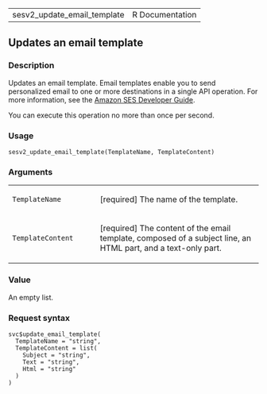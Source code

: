 <table style="width: 100%;">
<tbody>
<tr class="odd">
<td>sesv2_update_email_template</td>
<td style="text-align: right;">R Documentation</td>
</tr>
</tbody>
</table>

## Updates an email template

### Description

Updates an email template. Email templates enable you to send
personalized email to one or more destinations in a single API
operation. For more information, see the [Amazon SES Developer
Guide](https://docs.aws.amazon.com/ses/latest/dg/send-personalized-email-api.html).

You can execute this operation no more than once per second.

### Usage

    sesv2_update_email_template(TemplateName, TemplateContent)

### Arguments

<table>
<colgroup>
<col style="width: 35%" />
<col style="width: 65%" />
</colgroup>
<tbody>
<tr class="odd">
<td><code
id="sesv2_update_email_template_:_TemplateName">TemplateName</code></td>
<td><p>[required] The name of the template.</p></td>
</tr>
<tr class="even">
<td><code
id="sesv2_update_email_template_:_TemplateContent">TemplateContent</code></td>
<td><p>[required] The content of the email template, composed of a
subject line, an HTML part, and a text-only part.</p></td>
</tr>
</tbody>
</table>

### Value

An empty list.

### Request syntax

    svc$update_email_template(
      TemplateName = "string",
      TemplateContent = list(
        Subject = "string",
        Text = "string",
        Html = "string"
      )
    )
